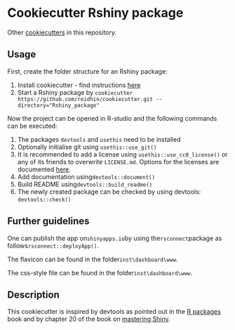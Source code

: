 # Cookiecutter Rshiny package

Other [cookiecutters](../README.md) in this repository.

## Usage

First, create the folder structure for an Rshiny package:

1. Install cookiecutter - find instructions [here](https://cookiecutter.readthedocs.io/en/2.5.0/installation.html#install-cookiecutter)
2. Start a Rshiny package by
`cookiecutter https://github.com/reidhin/cookiecutter.git --directory="Rshiny_package"`

Now the project can be opened in R-studio and the following commands can be executed:
1. The packages `devtools` and `usethis` need to be installed
2. Optionally initialise git using `usethis::use_git()`
3. It is recommended to add a license using `usethis::use_cc0_license()` or any of its friends to overwrite `LICENSE.md`. 
Options for the licenses are documented [here](https://www.r-project.org/Licenses/).
4. Add documentation using`devtools::document()`
5. Build README using`devtools::build_readme()`
6. The newly created package can be checked by using devtools: `devtools::check()`

## Further guidelines

One can publish the app on`shinyapps.io`by using the`rsconnect`package as follows`rsconnect::deployApp()`.

The flavicon can be found in the folder`inst\dashboard\www`.

The css-style file can be found in the folder`inst\dashboard\www`.

## Description

This cookiecutter is inspired by devtools as pointed out in the [R packages](https://r-pkgs.org/) book 
and by chapter 20 of the book on [mastering Shiny](https://mastering-shiny.org/scaling-packaging.html).


